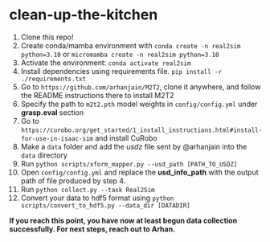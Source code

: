 # clean-up-the-kitchen

1. Clone this repo!
2. Create conda/mamba environment with `conda create -n real2sim python=3.10` or `micromamba create -n real2sim python=3.10`
3. Activate the environment: `conda activate real2sim`
4. Install dependencies using requirements file. `pip install -r ./requirements.txt`
5. Go to `https://github.com/arhanjain/M2T2`, clone it anywhere, and follow the README instructions there to install M2T2
6. Specify the path to `m2t2.pth` model weights in `config/config.yml` under **grasp.eval** section
7. Go to `https://curobo.org/get_started/1_install_instructions.html#install-for-use-in-isaac-sim` and install CuRobo
8. Make a `data` folder and add the *usdz* file sent by @arhanjain into the `data` directory
9. Run `python scripts/xform_mapper.py --usd_path [PATH_TO_USDZ]`
10. Open `config/config.yml` and replace the **usd_info_path** with the output path of file produced by step 4.
11. Run `python collect.py --task Real2Sim`
12. Convert your data to hdf5 format using `python scripts/convert_to_hdf5.py --data_dir [DATADIR]`

**If you reach this point, you have now at least begun data collection successfully. For next steps, reach out to Arhan.**


